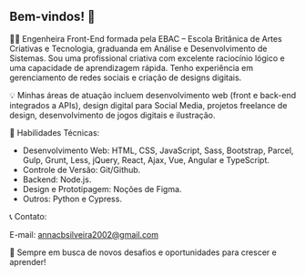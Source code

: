 ## Bem-vindos! 👋

👩‍💻 Engenheira Front-End formada pela EBAC – Escola Britânica de Artes Criativas e Tecnologia, graduanda em Análise e Desenvolvimento de Sistemas. Sou uma profissional criativa com excelente raciocínio lógico e uma capacidade de aprendizagem rápida. Tenho experiência em gerenciamento de redes sociais e criação de designs digitais.

💡 Minhas áreas de atuação incluem desenvolvimento web (front e back-end integrados a APIs), design digital para Social Media, projetos freelance de design, desenvolvimento de jogos digitais e ilustração.

🌟 Habilidades Técnicas:

- Desenvolvimento Web: HTML, CSS, JavaScript, Sass, Bootstrap, Parcel, Gulp, Grunt, Less, jQuery, React, Ajax, Vue, Angular e TypeScript.
- Controle de Versão: Git/Github.
- Backend: Node.js.
- Design e Prototipagem: Noções de Figma.
- Outros: Python e Cypress.

📞 Contato:

E-mail: annacbsilveira2002@gmail.com

🚀 Sempre em busca de novos desafios e oportunidades para crescer e aprender!
